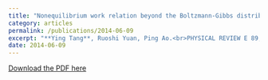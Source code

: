 ```yaml
---
title: "Nonequilibrium work relation beyond the Boltzmann-Gibbs distribution"
category: articles
permalink: /publications/2014-06-09
excerpt: "**Ying Tang**, Ruoshi Yuan, Ping Ao.<br>PHYSICAL REVIEW E 89, 062112 (2014)"
date: 2014-06-09
---
```


[Download the PDF here](https://github.com/jamestang23/jamestang23.github.io/blob/master/11.pdf)


